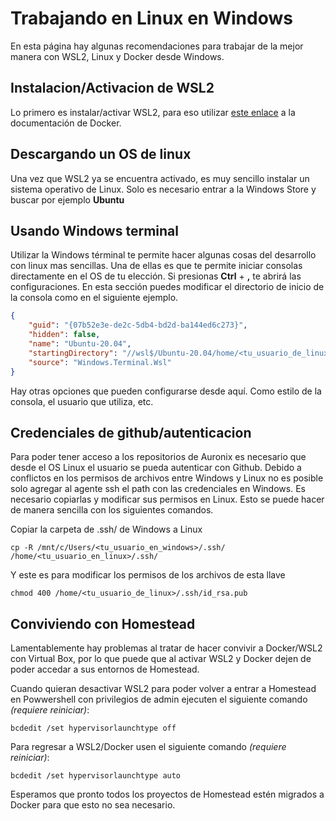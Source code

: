 # Trabajando en Linux en Windows

En esta página hay algunas recomendaciones para trabajar de la mejor manera con WSL2, Linux y Docker desde Windows.

## Instalacion/Activacion de WSL2

Lo primero es instalar/activar WSL2, para eso utilizar [este enlace](https://docs.docker.com/docker-for-windows/wsl/) a la documentación de Docker.

## Descargando un OS de linux

Una vez que WSL2 ya se encuentra activado, es muy sencillo instalar un sistema operativo de Linux. Solo es necesario entrar a la Windows Store y buscar por ejemplo __Ubuntu__

## Usando Windows terminal

Utilizar la Windows términal te permite hacer algunas cosas del desarrollo con linux mas sencillas. Una de ellas es que te permite iniciar consolas directamente en el OS de tu elección. Si presionas __Ctrl__ + __,__ te abrirá las configuraciones. En esta sección puedes modificar el directorio de inicio de la consola como en el siguiente ejemplo.

```json
{
    "guid": "{07b52e3e-de2c-5db4-bd2d-ba144ed6c273}",
    "hidden": false,
    "name": "Ubuntu-20.04",
    "startingDirectory": "//wsl$/Ubuntu-20.04/home/<tu_usuario_de_linux>/<tu_path_deseado>",
    "source": "Windows.Terminal.Wsl"
}
```

Hay otras opciones que pueden configurarse desde aquí. Como estilo de la consola, el usuario que utiliza, etc.

## Credenciales de github/autenticacion

Para poder tener acceso a los repositorios de Auronix es necesario que desde el OS Linux el usuario se pueda autenticar con Github. Debido a conflictos en los permisos de archivos entre Windows y Linux no es posible solo agregar al agente ssh el path con las credenciales en Windows. Es necesario copiarlas y modificar sus permisos en Linux. Esto se puede hacer de manera sencilla con los siguientes comandos.

Copiar la carpeta de .ssh/ de Windows a Linux

`cp -R /mnt/c/Users/<tu_usuario_en_windows>/.ssh/ /home/<tu_usuario_en_linux>/.ssh/`

Y este es para modificar los permisos de los archivos de esta llave

`chmod 400 /home/<tu_usuario_de_linux>/.ssh/id_rsa.pub`

## Conviviendo con Homestead

Lamentablemente hay problemas al tratar de hacer convivir a Docker/WSL2 con Virtual Box, por lo que puede que al activar WSL2 y Docker dejen de poder accedar a sus entornos de Homestead. 

Cuando quieran desactivar WSL2 para poder volver a entrar a Homestead en Powwershell con privilegios de admin ejecuten el siguiente comando _(requiere reiniciar)_:

`bcdedit /set hypervisorlaunchtype off`

Para regresar a WSL2/Docker usen el siguiente comando _(requiere reiniciar)_:

`bcdedit /set hypervisorlaunchtype auto`

Esperamos que pronto todos los proyectos de Homestead estén migrados a Docker para que esto no sea necesario.
